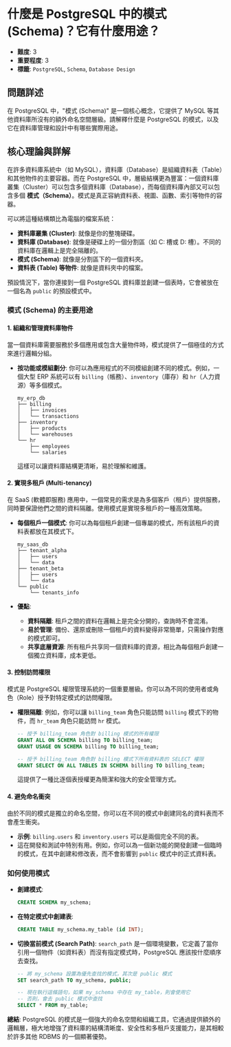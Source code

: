 # 什麼是 PostgreSQL 中的模式 (Schema)？它有什麼用途？

- **難度**: 3
- **重要程度**: 3
- **標籤**: `PostgreSQL`, `Schema`, `Database Design`

## 問題詳述

在 PostgreSQL 中，"模式 (Schema)" 是一個核心概念，它提供了 MySQL 等其他資料庫所沒有的額外命名空間層級。請解釋什麼是 PostgreSQL 的模式，以及它在資料庫管理和設計中有哪些實際用途。

## 核心理論與詳解

在許多資料庫系統中（如 MySQL），資料庫（Database）是組織資料表（Table）和其他物件的主要容器。而在 PostgreSQL 中，層級結構更為豐富：一個資料庫叢集（Cluster）可以包含多個資料庫（Database），而每個資料庫內部又可以包含多個 **模式（Schema）**。模式是真正容納資料表、視圖、函數、索引等物件的容器。

可以將這種結構類比為電腦的檔案系統：

- **資料庫叢集 (Cluster)**: 就像是你的整塊硬碟。
- **資料庫 (Database)**: 就像是硬碟上的一個分割區（如 C: 槽或 D: 槽）。不同的資料庫在邏輯上是完全隔離的。
- **模式 (Schema)**: 就像是分割區下的一個資料夾。
- **資料表 (Table) 等物件**: 就像是資料夾中的檔案。

預設情況下，當你連接到一個 PostgreSQL 資料庫並創建一個表時，它會被放在一個名為 `public` 的預設模式中。

### 模式 (Schema) 的主要用途

#### 1. 組織和管理資料庫物件

當一個資料庫需要服務於多個應用或包含大量物件時，模式提供了一個極佳的方式來進行邏輯分組。

- **按功能或模組劃分**: 你可以為應用程式的不同模組創建不同的模式。例如，一個大型 ERP 系統可以有 `billing`（帳務）、`inventory`（庫存）和 `hr`（人力資源）等多個模式。

  ```text
  my_erp_db
  ├── billing
  │   ├── invoices
  │   └── transactions
  ├── inventory
  │   ├── products
  │   └── warehouses
  └── hr
      ├── employees
      └── salaries
  ```

  這樣可以讓資料庫結構更清晰，易於理解和維護。

#### 2. 實現多租戶 (Multi-tenancy)

在 SaaS (軟體即服務) 應用中，一個常見的需求是為多個客戶（租戶）提供服務，同時要保證他們之間的資料隔離。使用模式是實現多租戶的一種高效策略。

- **每個租戶一個模式**: 你可以為每個租戶創建一個專屬的模式，所有該租戶的資料表都放在其模式下。

  ```text
  my_saas_db
  ├── tenant_alpha
  │   ├── users
  │   └── data
  ├── tenant_beta
  │   ├── users
  │   └── data
  └── public
      └── tenants_info
  ```

- **優點**:
  - **資料隔離**: 租戶之間的資料在邏輯上是完全分開的，查詢時不會混淆。
  - **易於管理**: 備份、還原或刪除一個租戶的資料變得非常簡單，只需操作對應的模式即可。
  - **共享底層資源**: 所有租戶共享同一個資料庫的資源，相比為每個租戶創建一個獨立資料庫，成本更低。

#### 3. 控制訪問權限

模式是 PostgreSQL 權限管理系統的一個重要層級。你可以為不同的使用者或角色（Role）授予對特定模式的訪問權限。

- **權限隔離**: 例如，你可以讓 `billing_team` 角色只能訪問 `billing` 模式下的物件，而 `hr_team` 角色只能訪問 `hr` 模式。

  ```sql
  -- 授予 billing_team 角色對 billing 模式的所有權限
  GRANT ALL ON SCHEMA billing TO billing_team;
  GRANT USAGE ON SCHEMA billing TO billing_team;

  -- 授予 billing_team 角色對 billing 模式下所有資料表的 SELECT 權限
  GRANT SELECT ON ALL TABLES IN SCHEMA billing TO billing_team;
  ```

  這提供了一種比逐個表授權更為簡潔和強大的安全管理方式。

#### 4. 避免命名衝突

由於不同的模式是獨立的命名空間，你可以在不同的模式中創建同名的資料表而不會產生衝突。

- **示例**: `billing.users` 和 `inventory.users` 可以是兩個完全不同的表。
- 這在開發和測試中特別有用。例如，你可以為一個新功能的開發創建一個臨時的模式，在其中創建和修改表，而不會影響到 `public` 模式中的正式資料表。

### 如何使用模式

- **創建模式**:

  ```sql
  CREATE SCHEMA my_schema;
  ```

- **在特定模式中創建表**:

  ```sql
  CREATE TABLE my_schema.my_table (id INT);
  ```

- **切換當前模式 (Search Path)**:
  `search_path` 是一個環境變數，它定義了當你引用一個物件（如資料表）而沒有指定模式時，PostgreSQL 應該按什麼順序去查找。

  ```sql
  -- 將 my_schema 設置為優先查找的模式，其次是 public 模式
  SET search_path TO my_schema, public;

  -- 現在執行這條語句，如果 my_schema 中存在 my_table，則會使用它
  -- 否則，會去 public 模式中查找
  SELECT * FROM my_table;
  ```

**總結**:
PostgreSQL 的模式是一個強大的命名空間和組織工具，它通過提供額外的邏輯層，極大地增強了資料庫的結構清晰度、安全性和多租戶支援能力，是其相較於許多其他 RDBMS 的一個顯著優勢。
